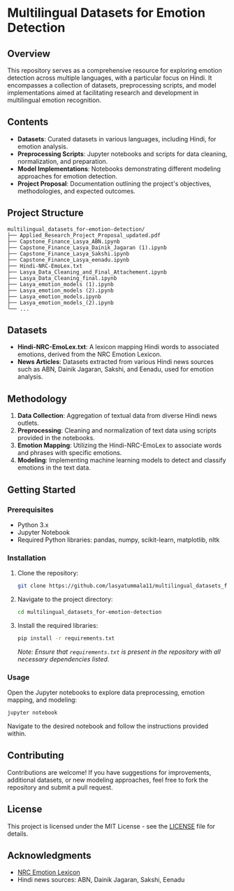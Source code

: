 # Multilingual Datasets for Emotion Detection

## Overview

This repository serves as a comprehensive resource for exploring emotion detection across multiple languages, with a particular focus on Hindi. It encompasses a collection of datasets, preprocessing scripts, and model implementations aimed at facilitating research and development in multilingual emotion recognition.

## Contents

* **Datasets**: Curated datasets in various languages, including Hindi, for emotion analysis.
* **Preprocessing Scripts**: Jupyter notebooks and scripts for data cleaning, normalization, and preparation.
* **Model Implementations**: Notebooks demonstrating different modeling approaches for emotion detection.
* **Project Proposal**: Documentation outlining the project's objectives, methodologies, and expected outcomes.

## Project Structure

```
multilingual_datasets_for-emotion-detection/
├── Applied_Research_Project_Proposal_updated.pdf
├── Capstone_Finance_Lasya_ABN.ipynb
├── Capstone_Finance_Lasya_Dainik_Jagaran (1).ipynb
├── Capstone_Finance_Lasya_Sakshi.ipynb
├── Capstone_Finance_Lasya_eenadu.ipynb
├── Hindi-NRC-EmoLex.txt
├── Lasya_Data_Cleaning_and_Final_Attachement.ipynb
├── Lasya_Data_Cleaning_final.ipynb
├── Lasya_emotion_models (1).ipynb
├── Lasya_emotion_models (2).ipynb
├── Lasya_emotion_models.ipynb
├── Lasya_emotion_models_(2).ipynb
└── ...
```

## Datasets

* **Hindi-NRC-EmoLex.txt**: A lexicon mapping Hindi words to associated emotions, derived from the NRC Emotion Lexicon.
* **News Articles**: Datasets extracted from various Hindi news sources such as ABN, Dainik Jagaran, Sakshi, and Eenadu, used for emotion analysis.

## Methodology

1. **Data Collection**: Aggregation of textual data from diverse Hindi news outlets.
2. **Preprocessing**: Cleaning and normalization of text data using scripts provided in the notebooks.
3. **Emotion Mapping**: Utilizing the Hindi-NRC-EmoLex to associate words and phrases with specific emotions.
4. **Modeling**: Implementing machine learning models to detect and classify emotions in the text data.

## Getting Started

### Prerequisites

* Python 3.x
* Jupyter Notebook
* Required Python libraries: pandas, numpy, scikit-learn, matplotlib, nltk

### Installation

1. Clone the repository:

   ```bash
   git clone https://github.com/lasyatummala11/multilingual_datasets_for-emotion-detection.git
   ```

2. Navigate to the project directory:

   ```bash
   cd multilingual_datasets_for-emotion-detection
   ```

3. Install the required libraries:

   ```bash
   pip install -r requirements.txt
   ```

   *Note: Ensure that `requirements.txt` is present in the repository with all necessary dependencies listed.*

### Usage

Open the Jupyter notebooks to explore data preprocessing, emotion mapping, and modeling:

```bash
jupyter notebook
```

Navigate to the desired notebook and follow the instructions provided within.

## Contributing

Contributions are welcome! If you have suggestions for improvements, additional datasets, or new modeling approaches, feel free to fork the repository and submit a pull request.

## License

This project is licensed under the MIT License - see the [LICENSE](LICENSE) file for details.

## Acknowledgments

* [NRC Emotion Lexicon](https://saifmohammad.com/WebPages/NRC-Emotion-Lexicon.htm)
* Hindi news sources: ABN, Dainik Jagaran, Sakshi, Eenadu


